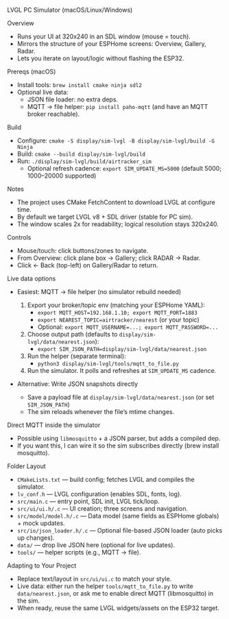 LVGL PC Simulator (macOS/Linux/Windows)

Overview
- Runs your UI at 320x240 in an SDL window (mouse = touch).
- Mirrors the structure of your ESPHome screens: Overview, Gallery, Radar.
- Lets you iterate on layout/logic without flashing the ESP32.

Prereqs (macOS)
- Install tools: `brew install cmake ninja sdl2`
- Optional live data:
  - JSON file loader: no extra deps.
  - MQTT → file helper: `pip install paho-mqtt` (and have an MQTT broker reachable).

Build
- Configure: `cmake -S display/sim-lvgl -B display/sim-lvgl/build -G Ninja`
- Build: `cmake --build display/sim-lvgl/build`
- Run: `./display/sim-lvgl/build/airtracker_sim`
  - Optional refresh cadence: `export SIM_UPDATE_MS=5000` (default 5000; 1000–20000 supported)

Notes
- The project uses CMake FetchContent to download LVGL at configure time.
- By default we target LVGL v8 + SDL driver (stable for PC sim).
- The window scales 2x for readability; logical resolution stays 320x240.

Controls
- Mouse/touch: click buttons/zones to navigate.
- From Overview: click plane box → Gallery; click RADAR → Radar.
- Click ← Back (top-left) on Gallery/Radar to return.

Live data options
- Easiest: MQTT → file helper (no simulator rebuild needed)
  1) Export your broker/topic env (matching your ESPHome YAML):
     - `export MQTT_HOST=192.168.1.10; export MQTT_PORT=1883`
     - `export NEAREST_TOPIC=airtracker/nearest` (or your topic)
     - Optional: `export MQTT_USERNAME=...; export MQTT_PASSWORD=...`
  2) Choose output path (defaults to `display/sim-lvgl/data/nearest.json`):
     - `export SIM_JSON_PATH=display/sim-lvgl/data/nearest.json`
  3) Run the helper (separate terminal):
     - `python3 display/sim-lvgl/tools/mqtt_to_file.py`
  4) Run the simulator. It polls and refreshes at `SIM_UPDATE_MS` cadence.

- Alternative: Write JSON snapshots directly
  - Save a payload file at `display/sim-lvgl/data/nearest.json` (or set `SIM_JSON_PATH`)
  - The sim reloads whenever the file’s mtime changes.

Direct MQTT inside the simulator
- Possible using `libmosquitto` + a JSON parser, but adds a compiled dep.
- If you want this, I can wire it so the sim subscribes directly (brew install mosquitto).

Folder Layout
- `CMakeLists.txt` — build config; fetches LVGL and compiles the simulator.
- `lv_conf.h` — LVGL configuration (enables SDL, fonts, log).
- `src/main.c` — entry point, SDL init, LVGL tick/loop.
- `src/ui/ui.h/.c` — UI creation; three screens and navigation.
- `src/model/model.h/.c` — Data model (same fields as ESPHome globals) + mock updates.
- `src/io/json_loader.h/.c` — Optional file-based JSON loader (auto picks up changes).
- `data/` — drop live JSON here (optional for live updates).
- `tools/` — helper scripts (e.g., MQTT → file).

Adapting to Your Project
- Replace text/layout in `src/ui/ui.c` to match your style.
- Live data: either run the helper `tools/mqtt_to_file.py` to write `data/nearest.json`, or ask me to enable direct MQTT (libmosquitto) in the sim.
- When ready, reuse the same LVGL widgets/assets on the ESP32 target.
